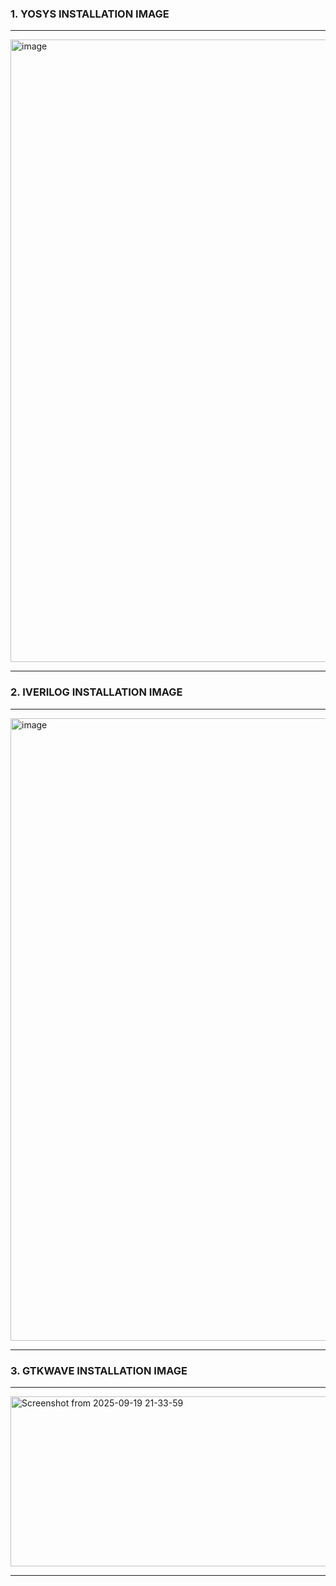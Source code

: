### 1. YOSYS INSTALLATION IMAGE 

---

<img width="1920" height="996" alt="image" src="https://github.com/user-attachments/assets/26bb64dd-554b-45fe-95e6-07445721444e" />

---

### 2. IVERILOG INSTALLATION IMAGE 

---

<img width="1920" height="996" alt="image" src="https://github.com/user-attachments/assets/b9b7fbdc-4c23-4dce-91b4-e8516ee77900" />

---

### 3. GTKWAVE INSTALLATION IMAGE 

---

<img width="1920" height="272" alt="Screenshot from 2025-09-19 21-33-59" src="https://github.com/user-attachments/assets/ff65c4a3-b23a-4bf8-ac2d-717b7eab91f8" />

---
